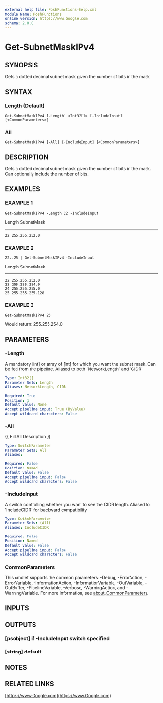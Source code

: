 ```yaml
---
external help file: PoshFunctions-help.xml
Module Name: PoshFunctions
online version: https://www.Google.com
schema: 2.0.0
---
```


# Get-SubnetMaskIPv4

## SYNOPSIS
Gets a dotted decimal subnet mask given the number of bits in the mask

## SYNTAX

### Length (Default)
```
Get-SubnetMaskIPv4 [-Length] <Int32[]> [-IncludeInput] [<CommonParameters>]
```

### All
```
Get-SubnetMaskIPv4 [-All] [-IncludeInput] [<CommonParameters>]
```

## DESCRIPTION
Gets a dotted decimal subnet mask given the number of bits in the mask.
Can optionally include the number of bits.

## EXAMPLES

### EXAMPLE 1
```
Get-SubnetMaskIPv4 -Length 22 -IncludeInput
```

Length SubnetMask
------ ----------
    22 255.255.252.0

### EXAMPLE 2
```
22..25 | Get-SubnetMaskIPv4 -IncludeInput
```

Length SubnetMask
------ ----------
    22 255.255.252.0
    23 255.255.254.0
    24 255.255.255.0
    25 255.255.255.128

### EXAMPLE 3
```
Get-SubnetMaskIPv4 23
```

Would return:
255.255.254.0

## PARAMETERS

### -Length
A mandatory \[int\] or array of \[int\] for which you want the subnet mask.
Can be fed from the pipeline.
Aliased to both 'NetworkLength' and 'CIDR'

```yaml
Type: Int32[]
Parameter Sets: Length
Aliases: NetworkLength, CIDR

Required: True
Position: 1
Default value: None
Accept pipeline input: True (ByValue)
Accept wildcard characters: False
```

### -All
{{ Fill All Description }}

```yaml
Type: SwitchParameter
Parameter Sets: All
Aliases:

Required: False
Position: Named
Default value: False
Accept pipeline input: False
Accept wildcard characters: False
```

### -IncludeInput
A switch controlling whether you want to see the CIDR length.
Aliased to 'IncludeCIDR' for backward compatibility

```yaml
Type: SwitchParameter
Parameter Sets: (All)
Aliases: IncludeCIDR

Required: False
Position: Named
Default value: False
Accept pipeline input: False
Accept wildcard characters: False
```

### CommonParameters
This cmdlet supports the common parameters: -Debug, -ErrorAction, -ErrorVariable, -InformationAction, -InformationVariable, -OutVariable, -OutBuffer, -PipelineVariable, -Verbose, -WarningAction, and -WarningVariable. For more information, see [about_CommonParameters](http://go.microsoft.com/fwlink/?LinkID=113216).

## INPUTS

## OUTPUTS

### [psobject]  if -IncludeInput switch specified
### [string]    default
## NOTES

## RELATED LINKS

[https://www.Google.com](https://www.Google.com)

